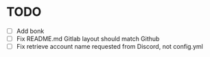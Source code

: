 # TODO

- [ ] Add bonk
- [ ] Fix README.md Gitlab layout should match Github
- [ ] Fix retrieve account name requested from Discord, not config.yml